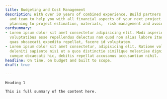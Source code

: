 ```yaml
---
title: Budgeting and Cost Management
description: With over 50 years of combined experience. Build partners have the knowledge
  and team to help you with all financial aspects of your next project. From resource
  planning to project estimation, materials,  risk management and avoiding cost overruns.
cardsummary:
- Lorem ipsum dolor sit amet consectetur adipisicing elit. Modi asperiores rerum corrupti
  voluptatibus esse repellendus delectus nam quod non alias labore itaque dolorem
  quas obcaecati expedita repellat, facere id voluptatem.
- Lorem ipsum dolor sit amet consectetur, adipisicing elit. Ratione voluptatum dicta,
  deleniti sapiente nisi ut a quos distinctio similique molestiae dignissimos officiis
  cumque obcaecati hic, debitis repellat accusamus accusantium nihil.
headline: On time, on budget and built to scope.
draft: true

---
```

    Heading 1

    This is full summary of the content here.
